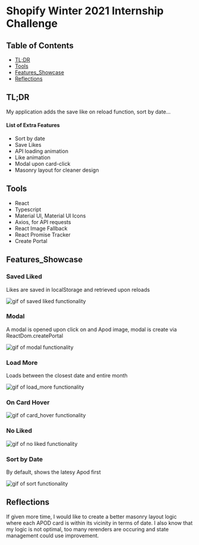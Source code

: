 # Shopify Winter 2021 Internship Challenge

## Table of Contents
- [TL;DR](https://github.com/E-Fung/shopify_2021#tldr)
- [Tools](https://github.com/E-Fung/shopify_2021#tools)
- [Features_Showcase](https://github.com/E-Fung/shopify_2021#features_showcase)
- [Reflections](https://github.com/E-Fung/shopify_2021#reflections)


## TL;DR
My application adds the save like on reload function, sort by date...

#### List of Extra Features
- Sort by date
- Save Likes
- API loading animation
- Like animation
- Modal upon card-click
- Masonry layout for cleaner design

## Tools

- React
- Typescript
- Material UI, Material UI Icons
- Axios, for API requests
- React Image Fallback
- React Promise Tracker
- Create Portal

## Features_Showcase

### Saved Liked
Likes are saved in localStorage and retrieved upon reloads

![gif of saved liked functionality](https://github.com/E-Fung/shopify_2021/blob/main/functionality%20gifs/save_liked_functionality.gif)

### Modal
A modal is opened upon click on and Apod image, modal is create via ReactDom.createPortal

![gif of modal functionality](https://github.com/E-Fung/shopify_2021/blob/main/functionality%20gifs/modal_functionality.gif)

### Load More
Loads between the closest date and entire month

![gif of load_more functionality](https://github.com/E-Fung/shopify_2021/blob/main/functionality%20gifs/load_more_functionality.gif)

### On Card Hover

![gif of card_hover functionality](https://github.com/E-Fung/shopify_2021/blob/main/functionality%20gifs/hover_card_functionality.gif)

### No Liked 

![gif of no liked functionality](https://github.com/E-Fung/shopify_2021/blob/main/functionality%20gifs/no_liked_functionality.gif)

### Sort by Date
By default, shows the latesy Apod first

![gif of sort functionality](https://github.com/E-Fung/shopify_2021/blob/main/functionality%20gifs/sort_functionality.gif)

## Reflections
If given more time, I would like to create a better masonry layout logic where each APOD card is within its vicinity in terms of date. I also know that my logic is not optimal, too many rerenders are occuring and state management could use improvement.
